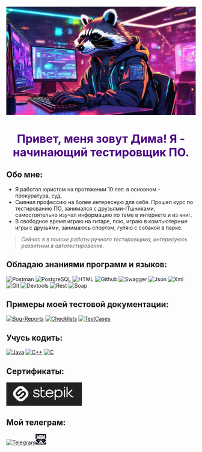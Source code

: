 ![Header](https://github.com/Enotissimo/Enotissimo/blob/main/assets/Cutie.png)

<h1 align="center" style="color:#4B0082; font-size:30px">Привет, меня зовут Дима! Я - начинающий тестировщик ПО.</h1>
 
## Обо мне:
- Я работал юристом на протяжении 10 лет: в основном - прокуратура, суд.
- Сменил профессию на более интересную для себя.
Прошел курс по тестированию ПО, занимался с друзьями-ITшниками, самостоятельно изучал информацию по теме в интернете и из книг.
- В свободное время играю на гитаре, пою, играю в компьютерные игры с друзьями, занимаюсь спортом, гуляю с собакой в парке.

> _Сейчас я в поиске работы ручного тестировщика, интересуюсь развитием в автотестирование._


## Обладаю знаниями программ и языков:
![Postman](https://img.shields.io/badge/Postman-090909?style=for-the-badge&logo=Postman&logoColor=FF8C00
)
![PostgreSQL](https://img.shields.io/badge/PostgreSQL-090909?style=for-the-badge&logo=postgresql&logoColor=00FFFF
)
![HTML](https://img.shields.io/badge/HTML-090909?style=for-the-badge&logo=html5&logoColor=DC143C)
![Github](https://img.shields.io/badge/GIThub-090909?style=for-the-badge&logo=github&logoColor=E6E6FA)
![Swagger](https://img.shields.io/badge/Swagger-090909?style=for-the-badge&logo=Swagger&logoColor=00FF00
)
![Json](https://img.shields.io/badge/json-090909?style=for-the-badge&logo=json&logoColor=FFDAB9)
![Xml](https://img.shields.io/badge/xml-090909?style=for-the-badge&logo=internet-explorer&logoColor=00BFFF)
![Git](https://img.shields.io/badge/GITbash-090909?style=for-the-badge&logo=git&logoColor=C71585)
![Devtools](https://img.shields.io/badge/Devtools-090909?style=for-the-badge&logo=Google-chrome&logoColor=4169E1)
![Rest](https://img.shields.io/badge/rest-090909?style=for-the-badge&logo=fastapi&logoColor=00FA9A)
![Soap](https://img.shields.io/badge/soap-090909?style=for-the-badge&logo=fastapi&logoColor=EE82EE)

## Примеры моей тестовой документации:

[![Bug-Reports](https://img.shields.io/badge/Bug-report-217346?style=for-the-badge&logo=microsoft-excel&logoColor=limegreen)](https://github.com/Enotissimo/Bug-Reports.git)
[![Checklists](https://img.shields.io/badge/Check-lists-217346?style=for-the-badge&logo=microsoft-excel&logoColor=limegreen)](https://github.com/Enotissimo/Checklists.git)
[![TestCases](https://img.shields.io/badge/Test-Cases-217346?style=for-the-badge&logo=microsoft-excel&logoColor=limegreen)](https://github.com/Enotissimo/TestCases.git)

## Учусь кодить:

[![Java](https://img.shields.io/badge/Java-323330?style=for-the-badge&logo=javascript&logoColor=F7DF1E)](https://github.com/Enotissimo/Java.git)
[![C++](https://img.shields.io/badge/C++-323330?style=for-the-badge&logo=C%2b%2b&logoColor=4169E1)](https://github.com/Enotissimo/C-.git)
[![C](https://img.shields.io/badge/C-323330?style=for-the-badge&logo=C%2b%2b&logoColor=778899)](https://github.com/Enotissimo/C.git)

## Сертификаты:
[![Stepik](https://github.com/Enotissimo/Enotissimo/blob/main/assets/ministepik.png)](
https://stepik.org/cert/2408857?lang=en)

## Мой телеграм:
[![Telegram](https://img.shields.io/badge/Telegram-090909?style=for-the-badge&logo=telegram&logoColor=00BFFF)](https://t.me/enotfury)[![Telegram](https://github.com/Enotissimo/Enotissimo/blob/main/assets/28pxteleavamini.jpg)](https://t.me/enotfury)